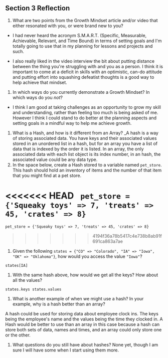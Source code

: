 ## Section 3 Reflection

1. What are two points from the Growth Mindset article and/or video that either resonated with you, or were brand new to you?

- I had never heard the acronym S.M.A.R.T. (Specific, Measurable, Achievable, Relevant, and Time Bound) in terms of setting goals and I'm totally going to use that in my planning for lessons and projects and such.

- I also really liked in the video interview the bit about putting distance between the thing you're struggling with and you as a person. I think it is important to come at a deficit in skills with an optimistic, can-do attitude and putting effort into squashing defeatist thoughts is a good way to help achieve that mindset.

1. In which ways do you currently demonstrate a Growth Mindset? In which ways do you _not_?

- I think I am good at taking challenges as an opportunity to grow my skill and understanding, rather than feeling too much is being asked of me. However I think I could stand to do better at the planning aspects and setting goals in a mindful way to help me achieve growth.

1. What is a Hash, and how is it different from an Array?
_A hash is a way of storing associated data. You have keys and their associated values stored in an unordered list in a hash, but for an array you have a list of data that is indexed by the order it is listed. In an array, the only associated data with each list object is its index number, in an hash, the associated value could be any data type.
1. In the space below, create a Hash stored to a variable named `pet_store`.  This hash should hold an inventory of items and the number of that item that you might find at a pet store.

<<<<<<< HEAD
`
pet_store = {'Squeaky toys' => 7, 'treats' => 45, 'crates' => 8}`
=======
`pet_store = {'Squeaky toys' => 7, 'treats' => 45, 'crates' => 8}`
>>>>>>> 4194f36a78b5417c4e738b8ab91f691ca863a7ae

1. Given the following `states = {"CO" => "Colorado", "IA" => "Iowa", "OK" => "Oklahoma"}`, how would you access the value `"Iowa"`?

`states[IA]`

1. With the same hash above, how would we get all the keys?  How about all the values?

`states.keys
states.values`

1. What is another example of when we might use a hash?  In your example, why is a hash better than an array?

A hash could be used for storing data about employee clock ins. The keys being the employee's name and the values being the time they clocked in. A Hash would be better to use than an array in this case because a hash can store both sets of data, names and times, and an array could only store one or the other.

1. What questions do you still have about hashes?
None yet, though I am sure I will have some when I start using them more.
